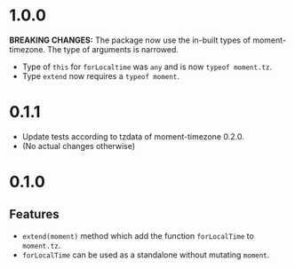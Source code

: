# 1.0.0

**BREAKING CHANGES:**
The package now use the in-built types of moment-timezone. The type of arguments is narrowed.

- Type of `this` for `forLocaltime` was `any` and is now `typeof moment.tz`.
- Type `extend` now requires a `typeof moment`.

# 0.1.1

- Update tests according to tzdata of moment-timezone 0.2.0.
- (No actual changes otherwise)

# 0.1.0

## Features

- `extend(moment)` method which add the function `forLocalTime` to `moment.tz`.
- `forLocalTime` can be used as a standalone without mutating `moment`.
